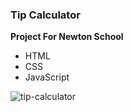 ### Tip Calculator

**Project For Newton School**

- HTML
- CSS
- JavaScript

![tip-calculator](https://user-images.githubusercontent.com/74202040/154133495-65c62a1e-3fce-460d-a72c-f78fe71fb31b.jpg)
